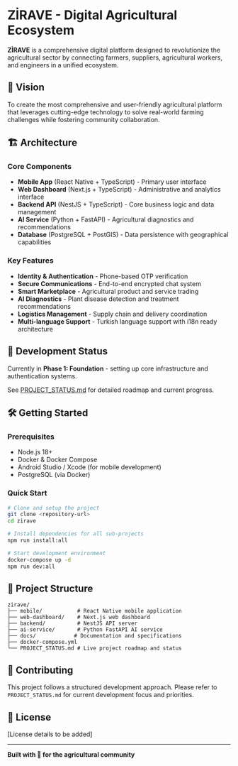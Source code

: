 # ZİRAVE - Digital Agricultural Ecosystem

**ZİRAVE** is a comprehensive digital platform designed to revolutionize the agricultural sector by connecting farmers, suppliers, agricultural workers, and engineers in a unified ecosystem.

## 🌱 Vision
To create the most comprehensive and user-friendly agricultural platform that leverages cutting-edge technology to solve real-world farming challenges while fostering community collaboration.

## 🏗️ Architecture

### Core Components
- **Mobile App** (React Native + TypeScript) - Primary user interface
- **Web Dashboard** (Next.js + TypeScript) - Administrative and analytics interface  
- **Backend API** (NestJS + TypeScript) - Core business logic and data management
- **AI Service** (Python + FastAPI) - Agricultural diagnostics and recommendations
- **Database** (PostgreSQL + PostGIS) - Data persistence with geographical capabilities

### Key Features
- **Identity & Authentication** - Phone-based OTP verification
- **Secure Communications** - End-to-end encrypted chat system
- **Smart Marketplace** - Agricultural product and service trading
- **AI Diagnostics** - Plant disease detection and treatment recommendations
- **Logistics Management** - Supply chain and delivery coordination
- **Multi-language Support** - Turkish language support with i18n ready architecture

## 🚀 Development Status

Currently in **Phase 1: Foundation** - setting up core infrastructure and authentication systems.

See [PROJECT_STATUS.md](./PROJECT_STATUS.md) for detailed roadmap and current progress.

## 🛠️ Getting Started

### Prerequisites
- Node.js 18+
- Docker & Docker Compose
- Android Studio / Xcode (for mobile development)
- PostgreSQL (via Docker)

### Quick Start
```bash
# Clone and setup the project
git clone <repository-url>
cd zirave

# Install dependencies for all sub-projects
npm run install:all

# Start development environment
docker-compose up -d
npm run dev:all
```

## 📁 Project Structure
```
zirave/
├── mobile/           # React Native mobile application
├── web-dashboard/    # Next.js web dashboard
├── backend/          # NestJS API server
├── ai-service/       # Python FastAPI AI service
├── docs/            # Documentation and specifications
├── docker-compose.yml
└── PROJECT_STATUS.md # Live project roadmap and status
```

## 🤝 Contributing

This project follows a structured development approach. Please refer to `PROJECT_STATUS.md` for current development focus and priorities.

## 📄 License

[License details to be added]

---

**Built with 💚 for the agricultural community**
